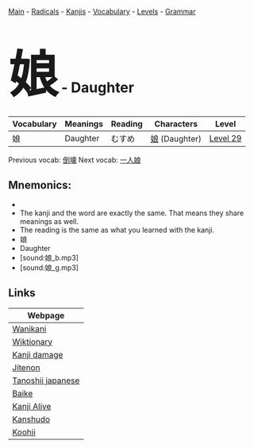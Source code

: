 <style> bigfont {font-size: 100px}</style>
[Main](../README.md) -
[Radicals](../radicals.md) -
[Kanjis](../kanjis.md) -
[Vocabulary](../vocabulary.md) -
[Levels](../levels.md) -
[Grammar](../grammar.md)
# <bigfont> 娘</bigfont> - Daughter 

| Vocabulary | Meanings | Reading | Characters | Level |
| --- | --- | --- | --- | --- |
| 娘 | Daughter | むすめ |  [娘](../kanjis/娘.md) (Daughter) | [Level 29](../levels/wk_level29.md) |

Previous vocab: [倒壊](倒壊.md) Next vocab: [一人娘](一人娘.md) 

## Mnemonics:

* 
* The kanji and the word are exactly the same. That means they share meanings as well.
* The reading is the same as what you learned with the kanji.
* 娘
* Daughter
* [sound:娘_b.mp3]
* [sound:娘_g.mp3]


## Links 

| Webpage |
| --- |
| [Wanikani          ](https://www.wanikani.com/kanji/娘) |
| [Wiktionary        ](https://en.wiktionary.org/wiki/娘) |
| [Kanji damage      ](http://www.kanjidamage.com/kanji/search?utf8=✓&q=娘) |
| [Jitenon           ](https://jitenon.com/kanji/娘) |
| [Tanoshii japanese ](https://www.tanoshiijapanese.com/dictionary/kanji.cfm?k=娘) |
| [Baike             ](https://baike.baidu.com/item/娘) |
| [Kanji Alive       ](https://app.kanjialive.com/娘) |
| [Kanshudo          ](https://www.kanshudo.com/searchmn?q=娘) |
| [Koohii            ](https://kanji.koohii.com/study/kanji/娘) |
